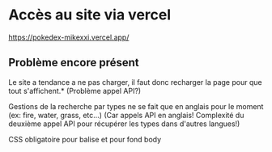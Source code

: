 # Accès au site via vercel

https://pokedex-mikexxi.vercel.app/



## Problème encore présent

Le site a tendance a ne pas charger, il faut donc recharger la page pour que tout s'affichent.*
(Problème appel API?)

Gestions de la recherche par types ne se fait que en anglais pour le moment (ex: fire, water, grass, etc...)
(Car appels API en anglais! Complexité du deuxième appel API pour récupérer les types dans d'autres langues!)

CSS obligatoire pour balise <a> et pour fond body



